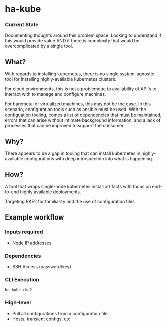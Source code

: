 # ha-kube

### Current State
Documenting thoughts around this problem space. Looking to understand if this would provide value AND if there is complexity that would be overcomplicated by a single tool.

## What?
With regards to installing kubernetes, there is no single system-agnostic tool for installing highly-available kubernetes clusters. 

For cloud environments, this is not a problemdue to availability of API's to interact with to manage and configure machines.

For baremetal or virtualized machines, this may not be the case. In this scenario, configuration tools such as ansible must be used. With the configuation tooling, comes a list of dependencies that must be maintained, errors that can arise without intimate background information, and a lack of processes that can be improved to support the consumer.

## Why?
There appears to be a gap in tooling that can install kubernetes in highly-available configurations with deep introspection into what is happening. 

## How?

A tool that wraps single-node kubernetes install artifacts with focus on end-to-end highly available deployments. 

Targeting RKE2 for familiarity and the use of configuration files 

## Example workflow

### Inputs required
- Node IP addresses

### Dependencies
- SSH Access (password/key)

### CLI Execution
`ha-kube rke2`

### High-level
- Pull all configurations from a configuration file
- Hosts, transient configs, etc